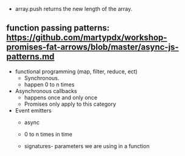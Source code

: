 - array.push returns the new length of the array. 


## function passing patterns: https://github.com/martypdx/workshop-promises-fat-arrows/blob/master/async-js-patterns.md
- functional programming (map, filter, reduce, ect) 
  - Synchronous.
  - happen 0 to n times
- Asynchronous callbacks
  - happens once and only once
  - Promises only apply to this category
- Event emitters
  - async
  - 0 to n times in time

  - signatures- parameters we are using in a function